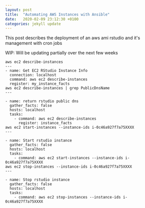 ```yaml
---
layout: post
title:  "Automating AWS Instances with Ansible"
date:   2020-02-09 23:12:30 +0100
categories: jekyll update
---
```

This post describes the deployment of an aws ami rstudio and it's management with cron jobs

WIP: Will be updating partially over the next few weeks

```
aws ec2 describe-instances
---
- name: Get EC2 RStudio Instance Info
  connection: localhost
  command: aws ec2 describe-instances
  register: my_instance_facts
aws ec2 describe-instances | grep PublicDnsName
---

- name: return rstudio public dns
  gather_facts: false
  hosts: localhost
  tasks:
    - command: aws ec2 describe-instances
      register: instance_facts
aws ec2 start-instances --instance-ids i-0c46a927f7a75XXXX
---

- name: Start rstudio instance
  gather_facts: false
  hosts: localhost
  tasks:
    - command: aws ec2 start-instances --instance-ids i-0c46a927f7a75XXXX
aws ec2 stop-instances --instance-ids i-0c46a927f7a75XXXX
---

- name: Stop rstudio instance
  gather_facts: false
  hosts: localhost
  tasks:
    - command: aws ec2 stop-instances --instance-ids i-0c46a927f7a75XXXX
```
